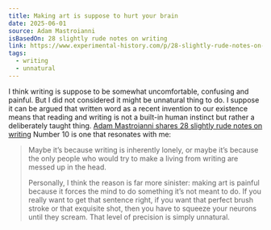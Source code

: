 ```yaml
---
title: Making art is suppose to hurt your brain
date: 2025-06-01
source: Adam Mastroianni
isBasedOn: 28 slightly rude notes on writing
link: https://www.experimental-history.com/p/28-slightly-rude-notes-on-writing
tags:
  - writing
  - unnatural
---
```

I think writing is suppose to be somewhat uncomfortable, confusing and painful. But I did not considered it might be unnatural thing to do. I suppose it can be argued that written word as a recent invention to our existence means that reading and writing is not a built-in human instinct but rather a deliberately taught thing. [Adam Mastroianni shares 28 slightly rude notes on writing](https://www.experimental-history.com/p/28-slightly-rude-notes-on-writing) Number 10 is one that resonates with me:

>Maybe it’s because writing is inherently lonely, or maybe it’s because the only people who would try to make a living from writing are messed up in the head.
>
> Personally, I think the reason is far more sinister: making art is painful because it forces the mind to do something it’s not meant to do. If you really want to get that sentence right, if you want that perfect brush stroke or that exquisite shot, then you have to squeeze your neurons until they scream. That level of precision is simply unnatural.